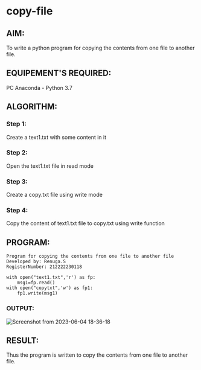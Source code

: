 # copy-file

## AIM:
To write a python program for copying the contents from one file to another file.

## EQUIPEMENT'S REQUIRED: 
PC
Anaconda - Python 3.7

## ALGORITHM: 

### Step 1:

Create a text1.txt with some content in it

### Step 2:

Open the text1.txt file in read mode

### Step 3:

Create a copy.txt file using write mode

### Step 4:

Copy the content of text1.txt file to copy.txt using write function


## PROGRAM:

```
Program for copying the contents from one file to another file
Developed by: Renuga.S
RegisterNumber: 212222230118

with open("text1.txt",'r') as fp:
    msg1=fp.read()
with open("copytxt",'w') as fp1:
    fp1.write(msg1)
```


### OUTPUT:

![Screenshot from 2023-06-04 18-36-18](https://github.com/RENUGASARAVANAN/copy-file/assets/119292258/1e765223-dce3-4711-a102-e0264e9d952d)


## RESULT:
Thus the program is written to copy the contents from one file to another file.
